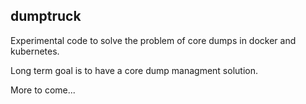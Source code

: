 ## dumptruck

Experimental code to solve the problem of core dumps in docker and kubernetes.

Long term goal is to have a core dump managment solution.

More to come...
